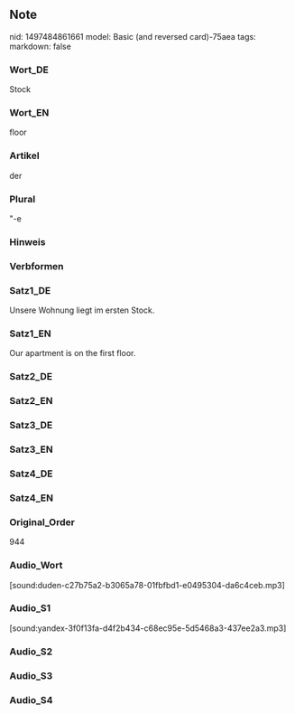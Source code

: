 ## Note
nid: 1497484861661
model: Basic (and reversed card)-75aea
tags: 
markdown: false

### Wort_DE
Stock

### Wort_EN
floor

### Artikel
der

### Plural
"-e

### Hinweis


### Verbformen


### Satz1_DE
Unsere Wohnung liegt im ersten Stock.

### Satz1_EN
Our apartment is on the first floor.

### Satz2_DE


### Satz2_EN


### Satz3_DE


### Satz3_EN


### Satz4_DE


### Satz4_EN


### Original_Order
944

### Audio_Wort
[sound:duden-c27b75a2-b3065a78-01fbfbd1-e0495304-da6c4ceb.mp3]

### Audio_S1
[sound:yandex-3f0f13fa-d4f2b434-c68ec95e-5d5468a3-437ee2a3.mp3]

### Audio_S2


### Audio_S3


### Audio_S4

